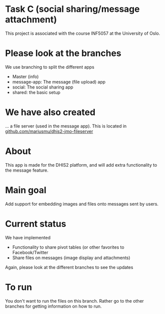# Task C (social sharing/message attachment)
This project is associated with the course INF5057 at the University of Oslo.

# Please look at the branches
We use branching to split the different apps
* Master (info)
* message-app: The message (file upload) app
* social: The social sharing app
* shared: the basic setup

# We have also created
  ... a file server (used in the message app). This is located in
  [github.com/mariusmu/dhis2-jmo-fileserver](https://github.com/mariusmu/dhis2-jmo-fileserver)

# About
This app is made for the DHIS2 platform, and will add extra functionality
to the message feature.


# Main goal
Add support for embedding images and files onto messages sent by users.

# Current status
We have implemented
- Functionality to share pivot tables (or other favorites to Facebook/Twitter
- Share files on messages (image display and attachments)

Again, please look at the different branches to see the updates


# To run
You don't want to run the files on this branch. Rather go to the other branches for getting
information on how to run.


